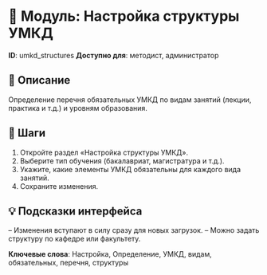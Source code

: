 # 📘 Модуль: Настройка структуры УМКД
**ID**: umkd_structures
**Доступно для**: методист, администратор

## 📝 Описание
Определение перечня обязательных УМКД по видам занятий (лекции, практика и т.д.) и уровням образования.

## 🩜 Шаги
1. Откройте раздел «Настройка структуры УМКД».
2. Выберите тип обучения (бакалавриат, магистратура и т.д.).
3. Укажите, какие элементы УМКД обязательны для каждого вида занятий.
4. Сохраните изменения.

## 💡 Подсказки интерфейса
– Изменения вступают в силу сразу для новых загрузок.
– Можно задать структуру по кафедре или факультету.

**Ключевые слова**: Настройка, Определение, УМКД, видам, обязательных, перечня, структуры
